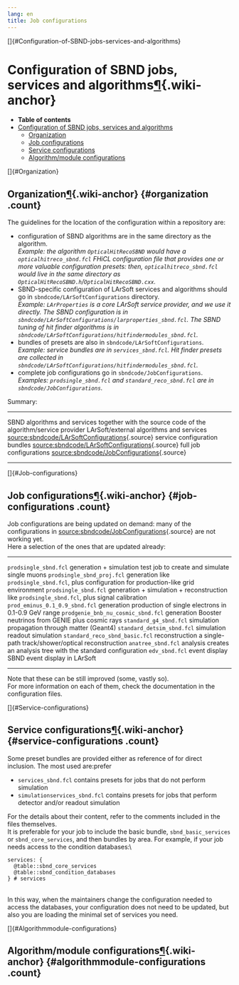 ```yaml
---
lang: en
title: Job configurations
---
```


[]{#Configuration-of-SBND-jobs-services-and-algorithms}

Configuration of SBND jobs, services and algorithms[¶](#Configuration-of-SBND-jobs-services-and-algorithms){.wiki-anchor}
=========================================================================================================================

-   **Table of contents**
-   [Configuration of SBND jobs, services and
    algorithms](#Configuration-of-SBND-jobs-services-and-algorithms)
    -   [Organization](#Organization)
    -   [Job configurations](#Job-configurations)
    -   [Service configurations](#Service-configurations)
    -   [Algorithm/module
        configurations](#Algorithmmodule-configurations)

[]{#Organization}

Organization[¶](#Organization){.wiki-anchor} {#organization .count}
--------------------------------------------

The guidelines for the location of the configuration within a repository
are:

-   configuration of SBND algorithms are in the same directory as the
    algorithm.\
    *Example: the algorithm `OpticalHitRecoSBND` would have a
    `opticalhitreco_sbnd.fcl` FHiCL configuration file that provides one
    or more valuable configuration presets: then,
    `opticalhitreco_sbnd.fcl` would live in the same directory as
    `OpticalHitRecoSBND.h`/`OpticalHitRecoSBND.cxx`.*
-   SBND-specific configuration of LArSoft services and algorithms
    should go in `sbndcode/LArSoftConfigurations` directory.\
    *Example: `LArProperties` is a core LArSoft service provider, and we
    use it directly. The SBND configuration is in
    `sbndcode/LArSoftConfigurations/larproperties_sbnd.fcl`. The SBND
    tuning of hit finder algorithms is in
    `sbndcode/LArSoftConfigurations/hitfindermodules_sbnd.fcl`.*
-   bundles of presets are also in `sbndcode/LArSoftConfigurations`.\
    *Example: service bundles are in `services_sbnd.fcl`. Hit finder
    presets are collected in
    `sbndcode/LArSoftConfigurations/hitfindermodules_sbnd.fcl`.*
-   complete job configurations go in `sbndcode/JobConfigurations`.\
    *Examples: `prodsingle_sbnd.fcl` and `standard_reco_sbnd.fcl` are in
    `sbndcode/JobConfigurations`.*

Summary:

  ------------------------------------------ ------------------------------------------------------------------------------------------------------------------------------
  SBND algorithms and services               together with the source code of the algorithm/service provider
  LArSoft/external algorithms and services   [source:sbndcode/LArSoftConfigurations](/redmine/projects/sbndcode/repository/entry/sbndcode/LArSoftConfigurations){.source}
  service configuration bundles              [source:sbndcode/LArSoftConfigurations](/redmine/projects/sbndcode/repository/entry/sbndcode/LArSoftConfigurations){.source}
  full job configurations                    [source:sbndcode/JobConfigurations](/redmine/projects/sbndcode/repository/entry/sbndcode/JobConfigurations){.source}
  ------------------------------------------ ------------------------------------------------------------------------------------------------------------------------------

[]{#Job-configurations}

Job configurations[¶](#Job-configurations){.wiki-anchor} {#job-configurations .count}
--------------------------------------------------------

Job configurations are being updated on demand: many of the
configurations in
[source:sbndcode/JobConfigurations](/redmine/projects/sbndcode/repository/entry/sbndcode/JobConfigurations){.source}
are not working yet.\
Here a selection of the ones that are updated already:

  ------------------------------------ ------------------------------------------ -------------------------------------------------------------------------------------
  `prodsingle_sbnd.fcl`                generation + simulation                    test job to create and simulate single muons
  `prodsingle_sbnd_proj.fcl`           generation                                 like `prodsingle_sbnd.fcl`, plus configuration for production-like grid environment
  `prodsingle_sbnd.fcl`                generation + simulation + reconstruction   like `prodsingle_sbnd.fcl`, plus signal calibration
  `prod_eminus_0.1_0.9_sbnd.fcl`       generation                                 production of single electrons in 0.1-0.9 GeV range
  `prodgenie_bnb_nu_cosmic_sbnd.fcl`   generation                                 Booster neutrinos from GENIE plus cosmic rays
  `standard_g4_sbnd.fcl`               simulation                                 propagation through matter (Geant4)
  `standard_detsim_sbnd.fcl`           simulation                                 readout simulation
  `standard_reco_sbnd_basic.fcl`       reconstruction                             a single-path track/shower/optical reconstruction
  `anatree_sbnd.fcl`                   analysis                                   creates an analysis tree with the standard configuration
  `edv_sbnd.fcl`                       event display                              SBND event display in LArSoft
  ------------------------------------ ------------------------------------------ -------------------------------------------------------------------------------------

Note that these can be still improved (some, vastly so).\
For more information on each of them, check the documentation in the
configuration files.

[]{#Service-configurations}

Service configurations[¶](#Service-configurations){.wiki-anchor} {#service-configurations .count}
----------------------------------------------------------------

Some preset bundles are provided either as reference of for direct
inclusion. The most used are:prefer

-   `services_sbnd.fcl` contains presets for jobs that do not perform
    simulation
-   `simulationservices_sbnd.fcl` contains presets for jobs that perform
    detector and/or readout simulation

For the details about their content, refer to the comments included in
the files themselves.\
It is preferable for your job to include the basic bundle,
`sbnd_basic_services` or `sbnd_core_services`, and then bundles by area.
For example, if your job needs access to the condition databases:\

    services: {
      @table::sbnd_core_services
      @table::sbnd_condition_databases
    } # services

\
In this way, when the maintainers change the configuration needed to
access the databases, your configuration does not need to be updated,
but also you are loading the minimal set of services you need.

[]{#Algorithmmodule-configurations}

Algorithm/module configurations[¶](#Algorithmmodule-configurations){.wiki-anchor} {#algorithmmodule-configurations .count}
---------------------------------------------------------------------------------
